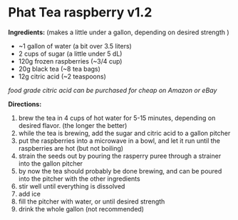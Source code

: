 # Phat Tea raspberry v1.2

**Ingredients:** (makes a little under a gallon, depending on desired strength )

* ~1 gallon of water (a bit over 3.5
liters)
* 2 cups of sugar (a little under
5 dL)
* 120g frozen raspberries
(~3/4 cup)
* 20g black tea (~8 tea bags)
* 12g citric acid (~2 teaspoons)

 _food grade citric acid can be
purchased for cheap on Amazon
or eBay_

**Directions:**

  1. brew the tea in 4 cups of hot water for 5-15 minutes, depending on desired flavor. (the longer the better)
  2. while the tea is brewing, add the sugar and citric acid to a gallon pitcher
  3. put the raspberries into a microwave in a bowl, and let it run until the raspberries are hot (but not boiling)
  4. strain the seeds out by pouring the rasperry puree through a strainer into the gallon pitcher
  5. by now the tea should probably be done brewing, and can be poured into the pitcher with the other ingredients
  6. stir well until everything is dissolved
  7. add ice
  8. fill the pitcher with water, or until desired strength
  9. drink the whole gallon (not recommended)
